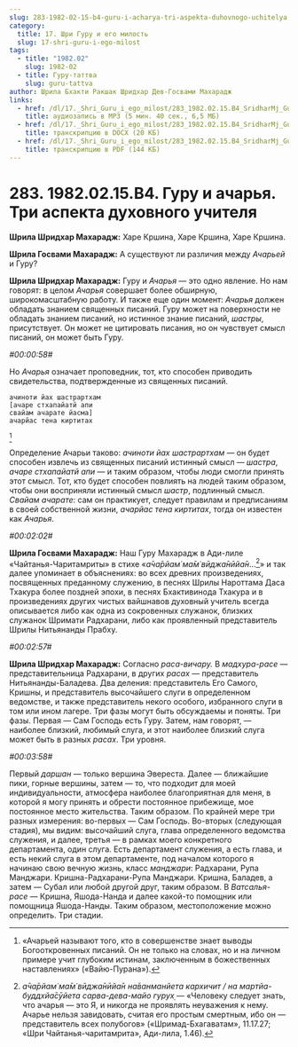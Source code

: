 ```yaml
---
slug: 283-1982-02-15-b4-guru-i-acharya-tri-aspekta-duhovnogo-uchitelya
category:
  title: 17. Шри Гуру и его милость
  slug: 17-shri-guru-i-ego-milost
tags:
  - title: "1982.02"
    slug: 1982-02
  - title: Гуру-таттва
    slug: guru-tattva
author: Шрила Бхакти Ракшак Шридхар Дев-Госвами Махарадж
links:
  - href: /dl/17._Shri_Guru_i_ego_milost/283_1982.02.15.B4_SridharMj_Guru_i_acharja__Tri_aspekta_duhovnogo_uchitelja.mp3
    title: аудиозапись в MP3 (5 мин. 40 сек., 6,5 МБ)
  - href: /dl/17._Shri_Guru_i_ego_milost/283_1982.02.15.B4_SridharMj_Guru_i_acharja__Tri_aspekta_duhovnogo_uchitelja.docx
    title: транскрипцию в DOCX (20 КБ)
  - href: /dl/17._Shri_Guru_i_ego_milost/283_1982.02.15.B4_SridharMj_Guru_i_acharja__Tri_aspekta_duhovnogo_uchitelja.pdf
    title: транскрипцию в PDF (144 КБ)
---
```


# 283. 1982.02.15.B4. Гуру и ачарья. Три аспекта духовного учителя

**Шрила Шридхар Махарадж:** Харе Кршина, Харе Кршина, Харе Кршина.

**Шрила Госвами Махарадж:** А существуют ли различия между *Ачарьей* и Гуру?

**Шрила Шридхар Махарадж:** Гуру и *Ачарья* — это одно явление. Но нам говорят: в целом *Ачарья* совершает более обширную, широкомасштабную работу. И также еще один момент: *Ачарья* должен обладать знанием священных писаний. Гуру может на поверхности не обладать знанием писаний, но истинное знание писаний, *шастры*, присутствует. Он может не цитировать писания, но он чувствует смысл писаний, он может быть Гуру.

*#00:00:58#*

Но *Ачарья* означает проповедник, тот, кто способен приводить свидетельства, подтвержденные из священных писаний.

    ачиноти йах шастрартхам
    [ачаре стхапайатй апи
    свайам ачарате йасма]
    ачарйас тена киртитах
[^_ftn1]

Определение Ачарьи таково: *ачиноти йах шастрартхам* — он будет способен извлечь из священных писаний истинный смысл — *шастра*, *ачаре стхапайатй апи* — и таким образом, чтобы люди смогли принять этот смысл. Тот, кто будет способен повлиять на людей таким образом, чтобы они восприняли истинный смысл *шастр*, подлинный смысл. *Свайам ачарате*: сам он практикует, следует правилам и предписаниям в своей собственной жизни, *ачарйас тена киртитах*, тогда он известен как *Ачарья*.

*#00:02:02#*

**Шрила Госвами Махарадж:** Наш Гуру Махарадж в Ади-лиле «Чайтанья-Чаритамриты» в стихе «*а̄ча̄рйам̇ ма̄м̇ вӣджа̄нӣйа̄н*…[^_ftn2]» и так далее упоминает в объяснениях: во всех древних произведениях, посвященных преданному служению, в песнях Шрилы Нароттама Даса Тхакура более поздней эпохи, в песнях Бхактивинода Тхакура и в произведениях других чистых вайшнавов духовный учитель всегда описывается либо как одна из сокровенных служанок, близких служанок Шримати Радхарани, либо как проявленный представитель Шрилы Нитьянанды Прабху.

*#00:02:57#*

**Шрила Шридхар Махарадж:** Согласно *раса-вичару.* В *мадхура-расе* — представительница Радхарани, в других *расах* — представитель Нитьянанды-Баладева. Два деления: представитель Его Самого, Кришны, и представитель высочайшего слуги в определенном ведомстве, и также представитель некого особого, избранного слуги в том или ином лагере. Три фазы могут быть обсуждаемы и поняты. Три фазы. Первая — Сам Господь есть Гуру. Затем, нам говорят, — наиболее близкий, любимый слуга, и этот наиболее близкий слуга может быть в разных *расах*. Три уровня.

*#00:03:58#*

Первый *даршан* — только вершина Эвереста. Далее — ближайшие пики, горные вершины, затем — то, что подходит для моей индивидуальности, атмосфера наиболее благоприятная для меня, в которой я могу принять и обрести постоянное прибежище, мое постоянное место жительства. Таким образом. По крайней мере три разных измерения: во-первых — Сам Господь. Во-вторых (следующая стадия), мы видим: высочайший слуга, глава определенного ведомства служения, и далее, третья — в рамках моего конкретного департамента, один слуга. Есть департамент служения, а есть глава, и есть некий слуга в этом департаменте, под началом которого я начинаю свою вечную жизнь, класс *манджари*: Радхарани, Рупа Манджари. Кришна-Радхарани-Рупа Манджари. Кришна, Баладев, а затем — Субал или любой другой друг, таким образом. В *Ватсалья-расе* — Кришна, Яшода-Нанда и далее какой-то помощник или помощница Яшода-Нанды. Таким образом, местоположение можно определить. Три стадии.



[^_ftn1]: «Ачарьей называют того, кто в совершенстве знает выводы Богооткровенных писаний. Он не только на словах, но и на личном примере учит глубоким истинам, заключенным в божественных наставлениях» («Вайю-Пурана»).

[^_ftn2]: *а̄ча̄рйам̇ ма̄м̇ вӣджа̄нӣйа̄н на̄ванманйета кархичит / на мартйа-буддхйа̄сӯйета сарва-дева-майо гурух̣* — «Человеку следует знать, что ачарья — это Я, и никогда не проявлять неуважения к нему. Ачарье нельзя завидовать, считая его простым смертным, ибо он — представитель всех полубогов» («Шримад-Бхагаватам», 11.17.27; «Шри Чайтанья-чаритамрита», Ади-лила, 1.46).

